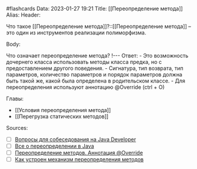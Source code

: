#flashcards
Data: 2023-01-27 19:21
Title: [[Переопределение метода]]
Alias:
Header:

Что такое [[Переопределение метода]]?::[[Переопределение метода]] – это один из инструментов реализации полиморфизма.
<!--SR:!2023-03-14,3,390-->



Body:


Что означает переопределение метода?
!---
Ответ:
	- Это возможность дочернего класса использовать методы класса предка, но с предоставлением другого поведения. 
	- Сигнатура, тип возврата, тип параметров, количество параметров и порядок параметров должна быть такой же, какой была определена в родительском классе.
	- Для переопределения используют аннотацию @Override (ctrl + O)
<!--SR:!2023-03-11,3,330-->






Главы:
- [[Условия переопределения метода]]
- [[Перегрузка статических методов]]



Sources:
- [ ] [Вопросы для собеседования на Java Developer](https://github.com/enhorse/java-interview/blob/master/README.md#%D0%9E%D0%9E%D0%9F)
- [ ] [Все о переопределении в Java](https://habr.com/ru/company/otus/blog/347900/)
- [ ] [Переопределение методов. Аннотация @Override](https://ru.hexlet.io/courses/java_101/lessons/override_in_java/theory_unit)
- [ ] [Как устроен механизм переопределения методов](https://javarush.com/groups/posts/1975-kak-ustroen-mekhanizm-pereopredelenija-metodov-)
